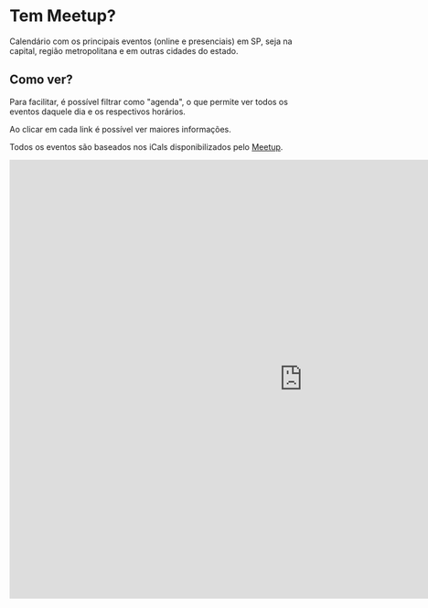 # Tem Meetup?

Calendário com os principais eventos (online e presenciais) em SP, seja na capital, região metropolitana e em outras cidades do estado.

## Como ver?

Para facilitar, é possível filtrar como "agenda", o que permite ver todos os eventos daquele dia e os respectivos horários.

Ao clicar em cada link é possível ver maiores informações.

Todos os eventos são baseados nos iCals disponibilizados pelo [Meetup](https://www.meetup.com).

<iframe src="https://calendar.google.com/calendar/embed?title=Tem%20Meetup%3F&amp;showPrint=0&amp;height=768&amp;wkst=1&amp;bgcolor=%23ffffff&amp;src=e5gvakmoo8c0rqev08tfoo7oomboahcd%40import.calendar.google.com&amp;color=%23ffffff&amp;src=spu0baafs98k7jdj04jb09iuedv86nor%40import.calendar.google.com&amp;color=%23ffffff&amp;src=2gfahooai8158e2n5o14pt6ev6jl6n4i%40import.calendar.google.com&amp;color=%23ffffff&amp;src=vnbkuriiq1dcpsbvpnbf8vnc73vieor8%40import.calendar.google.com&amp;color=%23ffffff&amp;src=kacopk76dsm7kk4rhmggto5r9f2nupnu%40import.calendar.google.com&amp;color=%23ffffff&amp;src=d439ph28mmurve6aluo5dah57jci0p6a%40import.calendar.google.com&amp;color=%23ffffff&amp;src=71qmomeh5iq9011g1kka2ts9hkc9ices%40import.calendar.google.com&amp;color=%23ffffff&amp;src=pncufskle6nls11u9bjentt88chr53lo%40import.calendar.google.com&amp;color=%23ffffff&amp;src=0f4maobncrg9uvgbr23bivp4gvt3skus%40import.calendar.google.com&amp;color=%23ffffff&amp;src=tqe538ios92f49m0a7dq6f1740h0rfmr%40import.calendar.google.com&amp;color=%23ffffff&amp;src=8qk84uqo8h2qguimm3kugcjlv8hq24pu%40import.calendar.google.com&amp;color=%23ffffff&amp;src=sgq77ud0rikj1ljmujcgcsmtb2cg0alr%40import.calendar.google.com&amp;color=%23ffffff&amp;src=ucboul32j8b5nfiab2c4sq98hb2t42tf%40import.calendar.google.com&amp;color=%23ffffff&amp;src=kpghs0hmsonjdqajq84qqhc4k3f3l9ef%40import.calendar.google.com&amp;color=%23ffffff&amp;src=rpn0m57b0n7ebj3f32prghgl9o8v5aqq%40import.calendar.google.com&amp;color=%23ffffff&amp;src=neps2jvhn8fn1p616b7bhhp9g02f951b%40import.calendar.google.com&amp;color=%23ffffff&amp;src=rku0idr6ad35acr4ccse2nkvqqb0jq1t%40import.calendar.google.com&amp;color=%23ffffff&amp;ctz=America%2FSao_Paulo" style="border-width:0" width="1024" height="768" frameborder="0" scrolling="no"></iframe>
